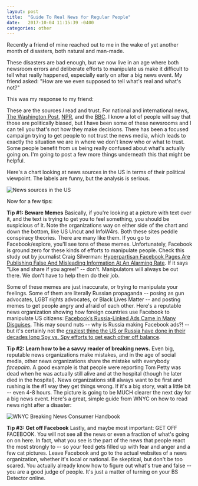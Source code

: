 ```yaml
---
layout: post
title:  "Guide To Real News for Regular People"
date:   2017-10-04 11:15:39 -0400
categories: other
---
```


Recently a friend of mine reached out to me in the wake of yet another month of disasters, both natural and man-made.

These disasters are bad enough, but we now live in an age where both newsroom errors and deliberate efforts to manipulate us make it difficult to tell what really happened, especially early on after a big news event. My friend asked: "How are we even supposed to tell what's real and what's not?"

This was my response to my friend:

These are the sources *I* read and trust. For national and international news, [The Washington Post](http://washingtonpost.com), [NPR](http://npr.org), and the [BBC](http://bbc.co.uk). I know a lot of people will say that those are politically biased, but I have been some of these newsrooms and I can tell you that's not how they make decisions. There has been a focused campaign trying to get people to not trust the news media, which leads to exactly the situation we are in where we don't know who or what to trust. Some people benefit from us being really confused about what's actually going on. I'm going to post a few more things underneath this that might be helpful.

Here's a chart looking at news sources in the US in terms of their political viewpoint. The labels are funny, but the analysis is serious.

![News sources in the US](https://www.copyediting.com/wp8730/wp-content/uploads/2017/03/News-Sources-by-Vanessa-Otera.jpg)

Now for a few tips:

**Tip #1: Beware Memes** Basically, if you're looking at a picture with text over it, and the text is trying to get you to feel something, you should be suspicious of it. Note the organizations way on either side of the chart and down the bottom, like US Uncut and InfoW4rs. Both these sites peddle conspiracy theories. There are many like them. If you go to Facebook/explore, you'll see tons of these memes. Unfortunately, Facebook is ground zero for these kinds of efforts to manipulate people. Check this study out by journalist Craig Silverman: [Hyperpartisan Facebook Pages Are Publishing False And Misleading Information At An Alarming Rate](https://www.buzzfeed.com/craigsilverman/partisan-fb-pages-analysis?utm_term=.bjePa09eA#.vmzOBwRpJ). If it says "Like and share if you agree!" -- don't. Manipulators will always be out there. We don't have to help them do their job.

Some of these memes are just inaccurate, or trying to manipulate your feelings. Some of them are literally Russian propaganda -- posing as gun advocates, LGBT rights advocates, or Black Lives Matter -- and posting memes to get people angry and afraid of each other. Here's a reputable news organization showing how foreign countries use Facebook to manipulate US citizens: [Facebook’s Russia-Linked Ads Came in Many Disguises](https://www.nytimes.com/2017/10/02/technology/facebook-russia-ads-.html). This may sound nuts -- why is Russia making Facebook ads?! -- but it's certainly not the [craziest thing the US or Russia have done in their decades long Spy vs. Spy efforts to get each other off balance](https://listverse.com/2016/04/28/10-crazy-cold-war-schemes-that-were-completely-serious/).

**Tip #2: Learn how to be a savvy reader of breaking news.** Even big, reputable news organizations make mistakes, and in the age of social media, other news organizations share the mistake with everybody *facepalm*. A good example is that people were reporting Tom Petty was dead when he was actually still alive and at the hospital (though he later died in the hospital). News organizations still always want to be first and rushing is the #1 way they get things wrong. If it's a big story, wait a little bit -- even 4-8 hours. The picture is going to be MUCH clearer the next day for a big news event. Here's a great, simple guide from WNYC on how to read news right after a disaster:

![WNYC Breaking News Consumer Handbook](https://i.pinimg.com/originals/fb/ed/79/fbed7902ffda2a8f1db2269a65e4daa6.jpg)

**Tip #3: Get off Facebook** Lastly, and maybe most important: GET OFF FACEBOOK. You will not see all the news or even a fraction of what's going on on here. In fact, what you see is the part of the news that people react the most strongly to -- so your feed gets filled up with fear and anger and a few cat pictures. Leave Facebook and go to the actual websites of a news organization, whether it's local or national. Be skeptical, but don't be too scared. You actually already know how to figure out what's true and false -- you are a good judge of people. It's just a matter of turning on your BS Detector online.
